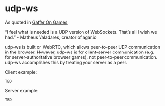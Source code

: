 # udp-ws

As quoted in [Gaffer On Games](https://gafferongames.com/post/why_cant_i_send_udp_packets_from_a_browser/),

“I feel what is needed is a UDP version of WebSockets. That’s all I wish we had.” - Matheus Valadares, creator of agar.io

udp-ws is built on WebRTC, which allows peer-to-peer UDP communication in the browser. However, udp-ws is for client-server communication (e.g. for server-authoritative browser games), not peer-to-peer communication. udp-ws accomplishes this by treating your server as a peer.

Client example:
```
TBD
```

Server example:
```
TBD
```
